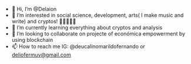 - 👋 Hi, I’m @Delaion
- 👀 I’m interested in social science, development, arts( I make music and write) and cryptos! 🤑😋👍🏿🚀
- 🌱 I’m currently learning everything about cryptos and analysis
- 💞️ I’m looking to collaborate on projecte of económica empowerment by using blockchain
- 📫 How to reach me IG: @deucalinomarildofernando or  deliofermuv@gmail.com

<!---
Delaion/Delaion is a ✨ special ✨ repository because its `README.md` (this file) appears on your GitHub profile.
You can click the Preview link to take a look at your changes.
--->
